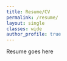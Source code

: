 ```yaml
---
title: Resume/CV
permalink: /resume/
layout: single
classes: wide
author_profile: true
---
```


Resume goes here
